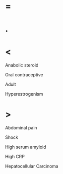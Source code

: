 # =

# .

# <

Anabolic steroid

Oral contraceptive

Adult

Hyperestrogenism

# >

Abdominal pain

Shock

High serum amyloid

High CRP

Hepatocellular Carcinoma
